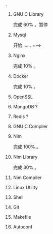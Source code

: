 .

1. GNU C Library

   完成 60% 。暂停

2. Mysql

   开始 ...... ===>

3. Nginx

   完成 10% 。

4. Docker

   完成 10% 。

5. OpenSSL

6. MongoDB ?

7. Redis ?

8. GNU C Compiler

9. Nim

   完成 100% 。

11. Nim Library

    完成 30% 。

12. Nim Compiler

13. Linux Utility

14. Shell

15. Git

16. Makefile

17. Autoconf